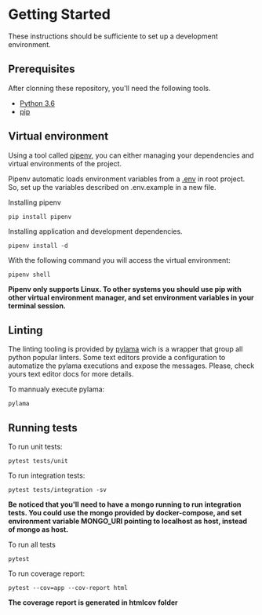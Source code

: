 # Getting Started

These instructions should be sufficiente to set up a development environment. <br />

## Prerequisites

After clonning these repository, you'll need the following tools.

- [Python 3.6]
- [pip]

## Virtual environment

Using a tool called [pipenv], you can either managing your dependencies and virtual environments of the project.

Pipenv automatic loads environment variables from a [.env] in root project. So, set up the variables described on .env.example in a new file.

Installing pipenv

```shell
pip install pipenv
```

Installing application and development dependencies.

```shell
pipenv install -d
```

With the following command you will access the virtual environment:

```shell
pipenv shell
```

**Pipenv only supports Linux. To other systems you should use pip with other virtual environment manager, and set environment variables in your terminal session.**

## Linting

The linting tooling is provided by [pylama] wich is a wrapper that group all python popular linters. Some text editors provide a configuration to automatize the pylama executions and expose the messages. Please, check yours text editor docs for more details.

To mannualy execute pylama:

```shell
pylama
```

## Running tests


To run unit tests:

```shell
pytest tests/unit
```

To run integration tests:

```shell
pytest tests/integration -sv
```

**Be noticed that you'll need to have a mongo running to run integration tests. You could use the mongo provided by docker-compose, and set environment variable MONGO_URI pointing to localhost as host, instead of mongo as host.**

To run all tests

```shell
pytest
```

To run coverage report:

```shell
pytest --cov=app --cov-report html
```


**The coverage report is generated in htmlcov folder**

[Python 3.6]: https://www.python.org/downloads/
[pip]: https://docs.python.org/3/installing/index.html
[pipenv]: https://docs.pipenv.org/
[pylama]: https://pylama.readthedocs.io/en/latest/
[.env]: https://docs.pipenv.org/advanced/#automatic-loading-of-env
